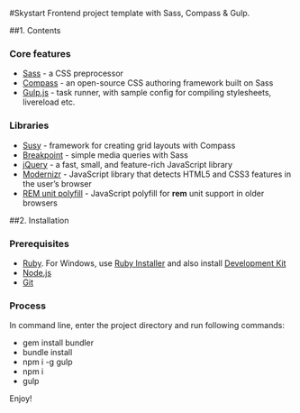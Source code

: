 #Skystart
Frontend project template with Sass, Compass & Gulp.

##1. Contents

### Core features

* [Sass](http://sass-lang.com) - a CSS preprocessor
* [Compass](http://compass-style.org) - an open-source CSS authoring framework built on Sass
* [Gulp.js](http://gulpjs.com) - task runner, with sample config for compiling stylesheets, livereload etc.

### Libraries
* [Susy](http://susy.readthedocs.org/en/latest) - framework for creating grid layouts with Compass
* [Breakpoint](http://breakpoint-sass.com) - simple media queries with Sass
* [jQuery](https://jquery.com) - a fast, small, and feature-rich JavaScript library
* [Modernizr](http://modernizr.com) - JavaScript library that detects HTML5 and CSS3 features in the user’s browser
* [REM unit polyfill](https://github.com/chuckcarpenter/REM-unit-polyfill) - JavaScript polyfill for **rem** unit support in older browsers

##2. Installation

### Prerequisites

* [Ruby](https://www.ruby-lang.org). For Windows, use [Ruby Installer](http://rubyinstaller.org/downloads) and also install [Development Kit](http://rubyinstaller.org/add-ons/devkit)
* [Node.js](https://nodejs.org)
* [Git](https://git-scm.com)

### Process

In command line, enter the project directory and run following commands:

* gem install bundler
* bundle install
* npm i -g gulp
* npm i
* gulp

Enjoy!
